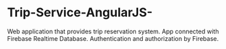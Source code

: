 # Trip-Service-AngularJS-
Web application that provides trip reservation system. App connected with Firebase Realtime Database. Authentication and authorization by Firebase.
